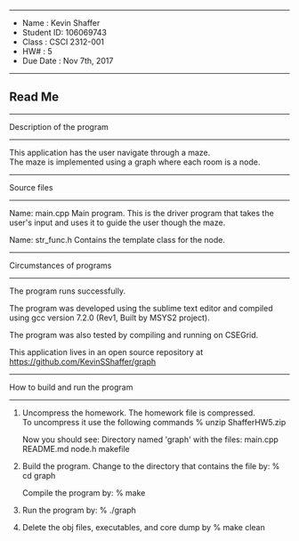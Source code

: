 *******************************************************
*  Name      :  Kevin Shaffer
*  Student ID:  106069743
*  Class     :  CSCI 2312-001        
*  HW#       :  5
*  Due Date  :  Nov 7th, 2017
*******************************************************

## Read Me


*******************************************************
   Description of the program
*******************************************************

This application has the user navigate through a maze.  
The maze is implemented using a graph where each room 
is a node.


*******************************************************
   Source files
*******************************************************

Name:  main.cpp
  Main program.  This is the driver program that takes
  the user's input and uses it to guide the user
  though the maze.

Name:  str_func.h
  Contains the template class for the node.
   
   
*******************************************************
   Circumstances of programs
*******************************************************

   The program runs successfully.
   
   The program was developed using the sublime text
   editor and compiled using gcc version 7.2.0 
   (Rev1, Built by MSYS2 project).

   The program was also tested by compiling and running
   on CSEGrid.

   This application lives in an open source repository
   at https://github.com/KevinSShaffer/graph


*******************************************************
   How to build and run the program
*******************************************************

1. Uncompress the homework.  The homework file is compressed.  
   To uncompress it use the following commands 
       % unzip ShafferHW5.zip

   Now you should see:
    Directory named 'graph' with the files:
      main.cpp
      README.md
      node.h
      makefile

2. Build the program.
    Change to the directory that contains the file by:
    % cd graph 

    Compile the program by:
    % make

3. Run the program by:
   % ./graph

4. Delete the obj files, executables, and core dump by
   % make clean